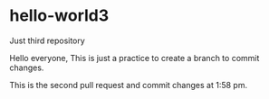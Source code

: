 # hello-world3
Just third repository

Hello everyone,
This is just a practice to create a branch to commit changes.

This is the second pull request and commit changes at 1:58 pm.

